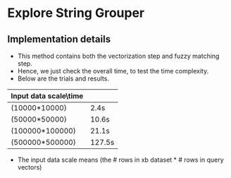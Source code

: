 # Explore String Grouper

## Implementation details

- This method contains both the vectorization step and fuzzy matching step.
- Hence, we just check the overall time, to test the time complexity.
- Below are the trials and results.



| Input data scale\time |        |
| --------------------- | ------ |
| (10000*10000)         | 2.4s   |
| (50000*50000)         | 10.6s  |
| (100000*100000)       | 21.1s  |
| (500000*500000)       | 127.5s |

- The input data scale means (the \# rows in xb dataset * \# rows in query vectors)